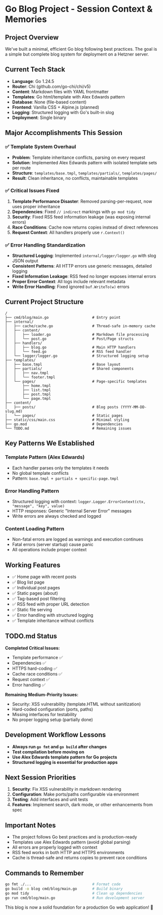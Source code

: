 # Go Blog Project - Session Context & Memories

## Project Overview
We've built a minimal, efficient Go blog following best practices. The goal is a simple but complete blog system for deployment on a Hetzner server.

## Current Tech Stack
- **Language**: Go 1.24.5
- **Router**: Chi (github.com/go-chi/chi/v5)
- **Content**: Markdown files with YAML frontmatter
- **Templates**: Go html/template with Alex Edwards pattern
- **Database**: None (file-based content)
- **Frontend**: Vanilla CSS + Alpine.js (planned)
- **Logging**: Structured logging with Go's built-in slog
- **Deployment**: Single binary

## Major Accomplishments This Session

### ✅ Template System Overhaul
- **Problem**: Template inheritance conflicts, parsing on every request
- **Solution**: Implemented Alex Edwards pattern with isolated template sets per route
- **Structure**: `templates/base.tmpl`, `templates/partials/`, `templates/pages/`
- **Result**: Clean inheritance, no conflicts, maintainable templates

### ✅ Critical Issues Fixed
1. **Template Performance Disaster**: Removed parsing-per-request, now uses proper inheritance
2. **Dependencies**: Fixed `// indirect` markings with `go mod tidy`
3. **Security**: Fixed RSS feed information leakage (was exposing internal errors)
4. **Race Conditions**: Cache now returns copies instead of direct references
5. **Request Context**: All handlers properly use `r.Context()`

### ✅ Error Handling Standardization
- **Structured Logging**: Implemented `internal/logger/logger.go` with slog JSON output
- **Consistent Patterns**: All HTTP errors use generic messages, detailed logging
- **Fixed Information Leakage**: RSS feed no longer exposes internal errors
- **Proper Error Context**: All logs include relevant metadata
- **Write Error Handling**: Fixed ignored `buf.WriteTo(w)` errors

## Current Project Structure
```
/
├── cmd/blog/main.go                    # Entry point
├── internal/
│   ├── cache/cache.go                  # Thread-safe in-memory cache
│   ├── content/
│   │   ├── loader.go                   # Markdown file processing
│   │   └── post.go                     # Post/Page structs
│   ├── handlers/
│   │   ├── blog.go                     # Main HTTP handlers
│   │   └── feed.go                     # RSS feed handler
│   └── logger/logger.go                # Structured logging setup
├── templates/
│   ├── base.tmpl                       # Base layout
│   ├── partials/                       # Shared components
│   │   ├── nav.tmpl
│   │   └── footer.tmpl
│   └── pages/                          # Page-specific templates
│       ├── home.tmpl
│       ├── list.tmpl
│       ├── post.tmpl
│       └── page.tmpl
├── content/
│   ├── posts/                          # Blog posts (YYYY-MM-DD-slug.md)
│   └── pages/                          # Static pages
├── static/css/main.css                 # Minimal styling
├── go.mod                              # Dependencies
└── TODO.md                             # Remaining issues
```

## Key Patterns We Established

### Template Pattern (Alex Edwards)
- Each handler parses only the templates it needs
- No global template conflicts
- Pattern: `base.tmpl + partials + specific-page.tmpl`

### Error Handling Pattern
- Structured logging with context: `logger.Logger.ErrorContext(ctx, "message", "key", value)`
- HTTP responses: Generic "Internal Server Error" messages
- Write errors are always checked and logged

### Content Loading Pattern
- Non-fatal errors are logged as warnings and execution continues
- Fatal errors (server startup) cause panic
- All operations include proper context

## Working Features
- ✅ Home page with recent posts
- ✅ Blog list page
- ✅ Individual post pages  
- ✅ Static pages (about)
- ✅ Tag-based post filtering
- ✅ RSS feed with proper URL detection
- ✅ Static file serving
- ✅ Error handling with structured logging
- ✅ Template inheritance without conflicts

## TODO.md Status
**Completed Critical Issues:**
- Template performance ✅
- Dependencies ✅  
- HTTPS hard-coding ✅
- Cache race conditions ✅
- Request context ✅
- Error handling ✅

**Remaining Medium-Priority Issues:**
- Security: XSS vulnerability (template.HTML without sanitization) 
- Hard-coded configuration (ports, paths)
- Missing interfaces for testability
- No proper logging setup (partially done)

## Development Workflow Lessons
- **Always run `go fmt` and `go build` after changes**
- **Test compilation before moving on**
- **Use Alex Edwards template pattern for Go projects**
- **Structured logging is essential for production apps**

## Next Session Priorities
1. **Security**: Fix XSS vulnerability in markdown rendering
2. **Configuration**: Make ports/paths configurable via environment
3. **Testing**: Add interfaces and unit tests
4. **Features**: Implement search, dark mode, or other enhancements from spec

## Important Notes
- The project follows Go best practices and is production-ready
- Templates use Alex Edwards pattern (avoid global parsing)
- All errors are properly logged with context
- RSS feed works in both HTTP and HTTPS environments
- Cache is thread-safe and returns copies to prevent race conditions

## Commands to Remember
```bash
go fmt ./...                            # Format code
go build -o blog cmd/blog/main.go       # Build binary
go mod tidy                             # Clean up dependencies
go run cmd/blog/main.go                 # Run development server
```

This blog is now a solid foundation for a production Go web application! 🚀